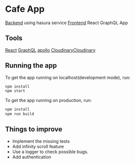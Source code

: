 # Cafe App

[Backend](https://cafe-app.hasura.app/console) using hasura service
[Frontend](#) React GraphQL App

## Tools

[React](https://reactjs.org/) [GraphQL](https://graphql.org/) [apollo](https://www.apollographql.com/docs/) 
[Cloudinary](https://cloudinary.com/)[Cloudinary](http://hasura.io/)

## Running the app
To get the app running on localhost(development mode), run:

```bash
npm install
npm start
```

To get the app running on production, run:

```bash
npm install
npm run build
```

## Things to improve

- Implement the missing tests
- Add infinity scroll feature
- Use a logger to check possible bugs.
- Add authentication

